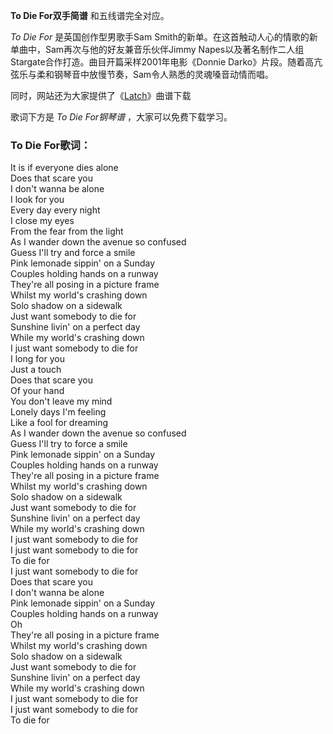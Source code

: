 

**To Die For双手简谱** 和五线谱完全对应。

_To Die For_ 是英国创作型男歌手Sam Smith的新单。在这首触动人心的情歌的新单曲中，Sam再次与他的好友兼音乐伙伴Jimmy
Napes以及著名制作二人组Stargate合作打造。曲目开篇采样2001年电影《Donnie
Darko》片段。随着高亢弦乐与柔和钢琴音中放慢节奏，Sam令人熟悉的灵魂嗓音动情而唱。

同时，网站还为大家提供了《[Latch](Music-4078-Latch-Disclosure-Sam-Smith.html "Latch")》曲谱下载

歌词下方是 _To Die For钢琴谱_ ，大家可以免费下载学习。

### To Die For歌词：

It is if everyone dies alone  
Does that scare you  
I don't wanna be alone  
I look for you  
Every day every night  
I close my eyes  
From the fear from the light  
As I wander down the avenue so confused  
Guess I'll try and force a smile  
Pink lemonade sippin' on a Sunday  
Couples holding hands on a runway  
They're all posing in a picture frame  
Whilst my world's crashing down  
Solo shadow on a sidewalk  
Just want somebody to die for  
Sunshine livin' on a perfect day  
While my world's crashing down  
I just want somebody to die for  
I long for you  
Just a touch  
Does that scare you  
Of your hand  
You don't leave my mind  
Lonely days I'm feeling  
Like a fool for dreaming  
As I wander down the avenue so confused  
Guess I'll try to force a smile  
Pink lemonade sippin' on a Sunday  
Couples holding hands on a runway  
They're all posing in a picture frame  
Whilst my world's crashing down  
Solo shadow on a sidewalk  
Just want somebody to die for  
Sunshine livin' on a perfect day  
While my world's crashing down  
I just want somebody to die for  
I just want somebody to die for  
To die for  
I just want somebody to die for  
Does that scare you  
I don't wanna be alone  
Pink lemonade sippin' on a Sunday  
Couples holding hands on a runway  
Oh  
They're all posing in a picture frame  
Whilst my world's crashing down  
Solo shadow on a sidewalk  
Just want somebody to die for  
Sunshine livin' on a perfect day  
While my world's crashing down  
I just want somebody to die for  
I just want somebody to die for  
To die for

